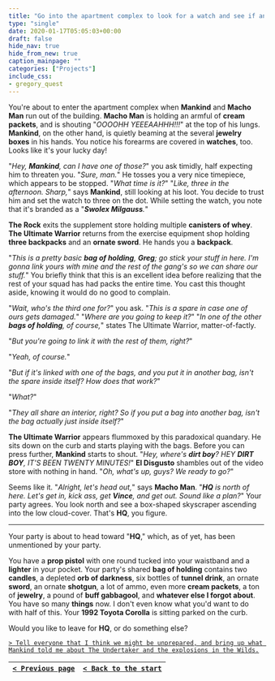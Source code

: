 ```yaml
---
title: "Go into the apartment complex to look for a watch and see if anyone is inside."
type: "single"
date: 2020-01-17T05:05:03+00:00
draft: false
hide_nav: true
hide_from_new: true
caption_mainpage: ""
categories: ["Projects"]
include_css:
- gregory_quest
---
```


You're about to enter the apartment complex when **Mankind** and **Macho Man** run out of the building. **Macho Man** is holding an armful of **cream packets**, and is shouting "*OOOOHH YEEEAAHHH!!!*" at the top of his lungs. **Mankind**, on the other hand, is quietly beaming at the several **jewelry boxes** in his hands. You notice his forearms are covered in **watches**, too. Looks like it's your lucky day!

"*Hey, **Mankind**, can I have one of those?*" you ask timidly, half expecting him to threaten you. "*Sure, man.*" He tosses you a very nice timepiece, which appears to be stopped. "*What time is it?*" "*Like, three in the afternoon. Sharp,*" says **Mankind**, still looking at his loot. You decide to trust him and set the watch to three on the dot. While setting the watch, you note that it's branded as a "***Swolex Milgauss**.*"
 
**The Rock** exits the supplement store holding multiple **canisters of whey**. **The Ultimate Warrior** returns from the exercise equipment shop holding **three backpacks** and an **ornate sword**. He hands you a **backpack**.

"*This is a pretty basic **bag of holding**, **Greg**; go stick your stuff in here. I'm gonna link yours with mine and the rest of the gang's so we can share our stuff.*" You briefly think that this is an excellent idea before realizing that the rest of your squad has had packs the entire time. You cast this thought aside, knowing it would do no good to complain. 

"*Wait, who's the third one for?*" you ask. "*This is a spare in case one of ours gets damaged.*" "*Where are you going to keep it?*" "*In one of the other **bags of holding**, of course,*" states The Ultimate Warrior, matter-of-factly. 

"*But you're going to link it with the rest of them, right?*"

"*Yeah, of course.*"

"*But if it's linked with one of the bags, and you put it in another bag, isn't the spare inside itself? How does that work?*"

"*What?*"

"*They all share an interior, right? So if you put a bag into another bag, isn't the bag actually just inside itself?*"

**The Ultimate Warrior** appears flummoxed by this paradoxical quandary. He sits down on the curb and starts playing with the bags. Before you can press further, **Mankind** starts to shout. "*Hey, where's **dirt boy**? HEY **DIRT BOY**, IT'S BEEN TWENTY MINUTES!*" **El Disgusto** shambles out of the video store with nothing in hand. "*Oh, what's up, guys? We ready to go?*"

Seems like it. "*Alright, let's head out,*" says **Macho Man**. "***HQ** is north of here. Let's get in, kick ass, get **Vince**, and get out. Sound like a plan?*" Your party agrees. You look north and see a box-shaped skyscraper ascending into the low cloud-cover. That's **HQ**, you figure.

---

Your party is about to head toward "**HQ**," which, as of yet, has been unmentioned by your party.

You have a **prop pistol** with one round tucked into your waistband and a **lighter** in your pocket. Your party's shared **bag of holding** contains two **candles**, a depleted **orb of darkness**, six bottles of **tunnel drink**, an ornate **sword**, an ornate **shotgun**, a lot of ammo, even more **cream packets**, a ton of **jewelry**, a pound of **buff gabbagool**, and **whatever else I forgot about**. You have so many **things** now. I don't even know what you'd want to do with half of this. Your **1992 Toyota Corolla** is sitting parked on the curb.

Would you like to leave for **HQ**, or do something else?

[``> Tell everyone that I think we might be unprepared, and bring up what Mankind told me about The Undertaker and the explosions in the Wilds.``](../45)

|[``< Previous page``](../43)|[``< Back to the start``](../)|
|---|---|